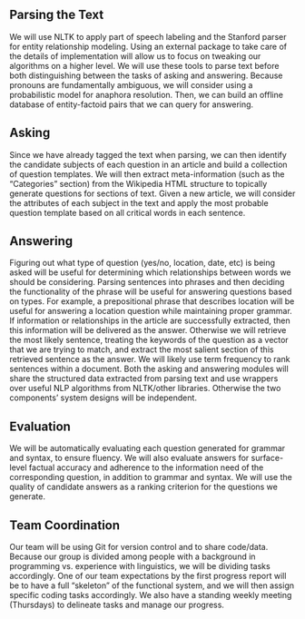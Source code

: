 
Parsing the Text
----------------------------------
We will use NLTK to apply part of speech labeling and the Stanford parser for entity relationship modeling. Using an external package to take care of the details of implementation will allow us to focus on tweaking our algorithms on a higher level. We will use these tools to parse text before both distinguishing between the tasks of asking and answering.
Because pronouns are fundamentally ambiguous, we will consider using a probabilistic model for anaphora resolution. Then, we can build an offline database of entity-factoid pairs that we can query for answering.

Asking
----------------------------------
Since we have already tagged the text when parsing, we can then identify the candidate subjects of each question in an article and build a collection of question templates. We will then extract meta-information (such as the “Categories” section) from the Wikipedia HTML structure to topically generate questions for sections of text. Given a new article, we will consider the attributes of each subject in the text and apply the most probable question template based on all critical words in each sentence.

Answering
----------------------------------
Figuring out what type of question (yes/no, location, date, etc) is being asked will be useful for determining which relationships between words we should be considering. 
Parsing sentences into phrases and then deciding the functionality of the phrase will be useful for answering questions based on types. For example, a prepositional phrase that describes location will be useful for answering a location question while maintaining proper grammar.
If information or relationships in the article are successfully extracted, then this information will be delivered as the answer. Otherwise we will retrieve the most likely sentence, treating the keywords of the question as a vector that we are trying to match, and extract the most salient section of this retrieved sentence as the answer. We will likely use term frequency to rank sentences within a document.
Both the asking and answering modules will share the structured data extracted from parsing text and use wrappers over useful NLP algorithms from NLTK/other libraries. Otherwise the two components’ system designs will be independent.

Evaluation 
----------------------------------
We will be automatically evaluating each question generated for grammar and syntax, to ensure fluency. We will also evaluate answers for surface-level factual accuracy and adherence to the information need of the corresponding question, in addition to grammar and syntax. We will use the quality of candidate answers as a ranking criterion for the questions we generate.

Team Coordination
----------------------------------
Our team will be using Git for version control and to share code/data. Because our group is divided among people with a background in programming vs. experience with linguistics, we will be dividing tasks accordingly. One of our team expectations by the first progress report will be to have a full “skeleton” of the functional system, and we will then assign specific coding tasks accordingly. We also have a standing weekly meeting (Thursdays) to delineate tasks and manage our progress.
	